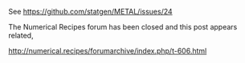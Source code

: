 See <https://github.com/statgen/METAL/issues/24>

The Numerical Recipes forum has been closed and this post appears related,

http://numerical.recipes/forumarchive/index.php/t-606.html
